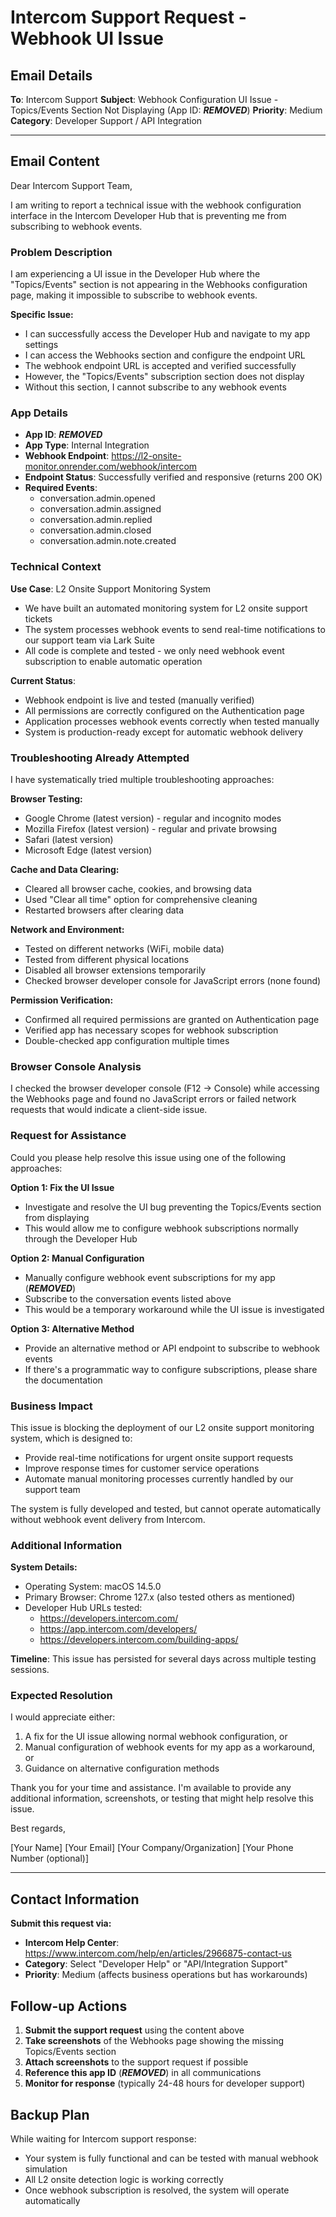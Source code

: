 # Intercom Support Request - Webhook UI Issue

## Email Details

**To**: Intercom Support
**Subject**: Webhook Configuration UI Issue - Topics/Events Section Not Displaying (App ID: ***REMOVED***)
**Priority**: Medium
**Category**: Developer Support / API Integration

---

## Email Content

Dear Intercom Support Team,

I am writing to report a technical issue with the webhook configuration interface in the Intercom Developer Hub that is preventing me from subscribing to webhook events.

### Problem Description

I am experiencing a UI issue in the Developer Hub where the "Topics/Events" section is not appearing in the Webhooks configuration page, making it impossible to subscribe to webhook events.

**Specific Issue:**
- I can successfully access the Developer Hub and navigate to my app settings
- I can access the Webhooks section and configure the endpoint URL
- The webhook endpoint URL is accepted and verified successfully
- However, the "Topics/Events" subscription section does not display
- Without this section, I cannot subscribe to any webhook events

### App Details

- **App ID**: ***REMOVED***
- **App Type**: Internal Integration
- **Webhook Endpoint**: https://l2-onsite-monitor.onrender.com/webhook/intercom
- **Endpoint Status**: Successfully verified and responsive (returns 200 OK)
- **Required Events**: 
  - conversation.admin.opened
  - conversation.admin.assigned
  - conversation.admin.replied
  - conversation.admin.closed
  - conversation.admin.note.created

### Technical Context

**Use Case**: L2 Onsite Support Monitoring System
- We have built an automated monitoring system for L2 onsite support tickets
- The system processes webhook events to send real-time notifications to our support team via Lark Suite
- All code is complete and tested - we only need webhook event subscription to enable automatic operation

**Current Status**:
- Webhook endpoint is live and tested (manually verified)
- All permissions are correctly configured on the Authentication page
- Application processes webhook events correctly when tested manually
- System is production-ready except for automatic webhook delivery

### Troubleshooting Already Attempted

I have systematically tried multiple troubleshooting approaches:

**Browser Testing:**
- Google Chrome (latest version) - regular and incognito modes
- Mozilla Firefox (latest version) - regular and private browsing
- Safari (latest version)
- Microsoft Edge (latest version)

**Cache and Data Clearing:**
- Cleared all browser cache, cookies, and browsing data
- Used "Clear all time" option for comprehensive cleaning
- Restarted browsers after clearing data

**Network and Environment:**
- Tested on different networks (WiFi, mobile data)
- Tested from different physical locations
- Disabled all browser extensions temporarily
- Checked browser developer console for JavaScript errors (none found)

**Permission Verification:**
- Confirmed all required permissions are granted on Authentication page
- Verified app has necessary scopes for webhook subscription
- Double-checked app configuration multiple times

### Browser Console Analysis

I checked the browser developer console (F12 → Console) while accessing the Webhooks page and found no JavaScript errors or failed network requests that would indicate a client-side issue.

### Request for Assistance

Could you please help resolve this issue using one of the following approaches:

**Option 1: Fix the UI Issue**
- Investigate and resolve the UI bug preventing the Topics/Events section from displaying
- This would allow me to configure webhook subscriptions normally through the Developer Hub

**Option 2: Manual Configuration**
- Manually configure webhook event subscriptions for my app (***REMOVED***)
- Subscribe to the conversation events listed above
- This would be a temporary workaround while the UI issue is investigated

**Option 3: Alternative Method**
- Provide an alternative method or API endpoint to subscribe to webhook events
- If there's a programmatic way to configure subscriptions, please share the documentation

### Business Impact

This issue is blocking the deployment of our L2 onsite support monitoring system, which is designed to:
- Provide real-time notifications for urgent onsite support requests
- Improve response times for customer service operations
- Automate manual monitoring processes currently handled by our support team

The system is fully developed and tested, but cannot operate automatically without webhook event delivery from Intercom.

### Additional Information

**System Details:**
- Operating System: macOS 14.5.0
- Primary Browser: Chrome 127.x (also tested others as mentioned)
- Developer Hub URLs tested:
  - https://developers.intercom.com/
  - https://app.intercom.com/developers/
  - https://developers.intercom.com/building-apps/

**Timeline**: This issue has persisted for several days across multiple testing sessions.

### Expected Resolution

I would appreciate either:
1. A fix for the UI issue allowing normal webhook configuration, or
2. Manual configuration of webhook events for my app as a workaround, or
3. Guidance on alternative configuration methods

Thank you for your time and assistance. I'm available to provide any additional information, screenshots, or testing that might help resolve this issue.

Best regards,

[Your Name]
[Your Email]
[Your Company/Organization]
[Your Phone Number (optional)]

---

## Contact Information

**Submit this request via:**
- **Intercom Help Center**: https://www.intercom.com/help/en/articles/2966875-contact-us
- **Category**: Select "Developer Help" or "API/Integration Support"
- **Priority**: Medium (affects business operations but has workarounds)

## Follow-up Actions

1. **Submit the support request** using the content above
2. **Take screenshots** of the Webhooks page showing the missing Topics/Events section
3. **Attach screenshots** to the support request if possible
4. **Reference this app ID** (***REMOVED***) in all communications
5. **Monitor for response** (typically 24-48 hours for developer support)

## Backup Plan

While waiting for Intercom support response:
- Your system is fully functional and can be tested with manual webhook simulation
- All L2 onsite detection logic is working correctly
- Once webhook subscription is resolved, the system will operate automatically 